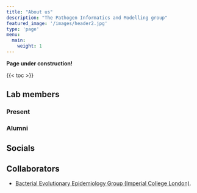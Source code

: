 ```yaml
---
title: "About us"
description: "The Pathogen Informatics and Modelling group"
featured_image: '/images/header2.jpg'
type: 'page'
menu:
  main:
    weight: 1
---
```


**Page under construction!**

{{< toc >}}

## Lab members

### Present


### Alumni

## Socials

## Collaborators

* [Bacterial Evolutionary Epidemiology Group (Imperial College London)](https://www.imperial.ac.uk/mrc-global-infectious-disease-analysis/hosted-initiatives-and-groups/bacterial-evolutionary-epidemiology-group/).
